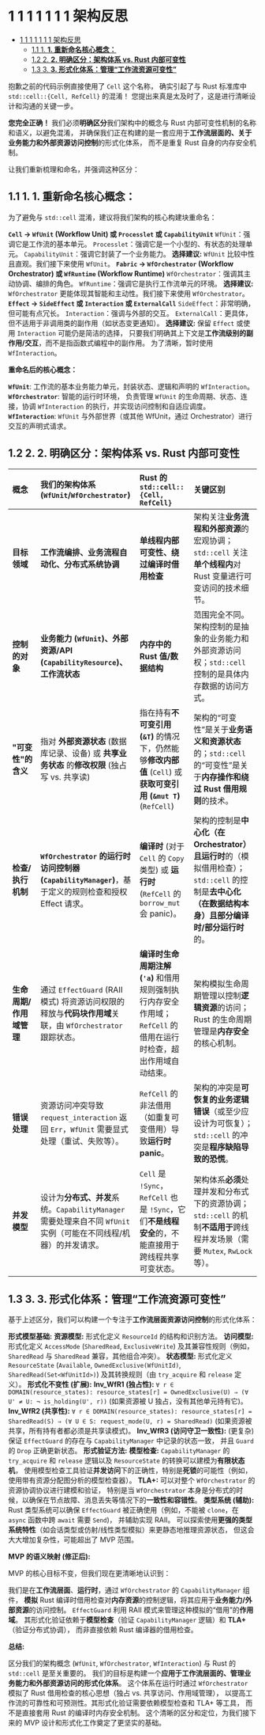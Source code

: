# 1 1 1 1 1 1 1 架构反思

<!-- TOC START -->
- [1 1 1 1 1 1 1 架构反思](#1-1-1-1-1-1-1-架构反思)
  - [1.1 1. **1. 重新命名核心概念：**](#1-**1-重新命名核心概念：**)
  - [1.2 2. **2. 明确区分：架构体系 vs. Rust 内部可变性**](#2-**2-明确区分：架构体系-vs-rust-内部可变性**)
  - [1.3 3. **3. 形式化体系：管理“工作流资源可变性”**](#3-**3-形式化体系：管理“工作流资源可变性”**)
<!-- TOC END -->














抱歉之前的代码示例直接使用了 `Cell` 这个名称，
确实引起了与 Rust 标准库中 `std::cell::{Cell, RefCell}` 的混淆！
您提出来真是太及时了，这是进行清晰设计和沟通的关键一步。

**您完全正确！**
我们必须**明确区分**我们架构中的概念与 Rust 内部可变性机制的名称和语义，以避免混淆，
并确保我们正在构建的是一套应用于**工作流层面的、关于业务能力和外部资源访问控制**的形式化体系，
而不是重复 Rust 自身的内存安全机制。

让我们重新梳理和命名，并强调这种区分：

## 1.1 1. **1. 重新命名核心概念：**

为了避免与 `std::cell` 混淆，建议将我们架构的核心构建块重命名：

**`Cell` -> `WfUnit` (Workflow Unit) 或 `Processlet` 或 `CapabilityUnit`**
    `WfUnit`：强调它是工作流的基本单元。
    `Processlet`：强调它是一个小型的、有状态的处理单元。
    `CapabilityUnit`：强调它封装了一个业务能力。
    **选择建议:** `WfUnit` 比较中性且直观。我们接下来使用 `WfUnit`。
**`Fabric` -> `WfOrchestrator` (Workflow Orchestrator) 或 `WfRuntime` (Workflow Runtime)**
    `WfOrchestrator`：强调其主动协调、编排的角色。
    `WfRuntime`：强调它是执行工作流单元的环境。
    **选择建议:** `WfOrchestrator` 更能体现其智能和主动性。我们接下来使用 `WfOrchestrator`。
**`Effect` -> `SideEffect` 或 `Interaction` 或 `ExternalCall`**
    `SideEffect`：非常明确，但可能有点冗长。
    `Interaction`：强调与外部的交互。
    `ExternalCall`：更具体，但不适用于非调用类的副作用（如状态变更通知）。
    **选择建议:** 保留 `Effect` 或使用 `Interaction` 可能仍是简洁的选择，
    只要我们明确其上下文是**工作流级别的副作用/交互**，而不是指函数式编程中的副作用。
    为了清晰，暂时使用 `WfInteraction`。

**重命名后的核心概念：**

**`WfUnit`**:
工作流的基本业务能力单元，封装状态、逻辑和声明的 `WfInteraction`。
**`WfOrchestrator`**:
智能的运行时环境，
负责管理 `WfUnit` 的生命周期、状态、连接，协调 `WfInteraction` 的执行，并实现访问控制和自适应调度。
**`WfInteraction`**:
`WfUnit` 与外部世界（或其他 WfUnit，通过 Orchestrator）进行交互的声明式请求。

## 1.2 2. **2. 明确区分：架构体系 vs. Rust 内部可变性**

|概念|我们的架构体系 (`WfUnit`/`WfOrchestrator`)|Rust 的 `std::cell::{Cell, RefCell}`|关键区别|
| :----| :---- | :---- | :---- |
| **目标领域**|**工作流编排、业务流程自动化、分布式系统协调**|**单线程内部可变性、绕过编译时借用检查**|架构关注**业务流程和外部资源**的宏观协调；`std::cell` 关注**单个线程内**对 Rust 变量进行可变访问的技术细节。|
|**控制的对象**|**业务能力 (`WfUnit`)、外部资源/API (`CapabilityResource`)、工作流状态**|**内存中的 Rust 值/数据结构**|范围完全不同。架构控制的是抽象的业务能力和外部资源访问权；`std::cell` 控制的是具体内存数据的访问方式。|
| **"可变性"的含义**|指对 **外部资源状态** (数据库记录、设备) 或 **共享业务状态** 的**修改权限** (独占写 vs. 共享读)|指在持有**不可变引用 (`&T`)** 的情况下，仍然能够**修改内部值** (`Cell`) 或 **获取可变引用 (`&mut T`)** (`RefCell`) | 架构的“可变性”是关于**业务语义和资源状态**的；`std::cell` 的“可变性”是关于**内存操作和绕过 Rust 借用规则**的技术。|
| **检查/执行机制** | **`WfOrchestrator` 的运行时访问控制器 (`CapabilityManager`)**，基于定义的规则检查和授权 Effect 请求。| **编译时** (对于 `Cell` 的 `Copy` 类型) 或 **运行时** (`RefCell` 的 `borrow_mut` 会 panic)。| 架构的控制是**中心化（在 Orchestrator）且运行时**的（模拟借用检查）；`std::cell` 的控制是**去中心化（在数据结构本身）且部分编译时/部分运行时**的。|
| **生命周期/作用域管理**  | 通过 `EffectGuard` (RAII 模式) 将资源访问权限的释放与**代码块作用域**关联，由 `WfOrchestrator` 跟踪状态。 | **编译时生命周期注解 (`'a`)** 和借用规则强制执行内存安全作用域；`RefCell` 的借用在运行时检查，超出作用域自动结束。 | 架构模拟生命周期管理以控制**逻辑资源**的访问；Rust 的生命周期管理是**内存安全**的核心机制。|
| **错误处理**  | 资源访问冲突导致 `request_interaction` 返回 `Err`，`WfUnit` 需要显式处理（重试、失败等）。 | `RefCell` 的非法借用（如重复可变借用）导致**运行时 panic**。|架构的冲突是**可恢复的业务逻辑错误**（或至少应设计为可恢复）；`std::cell` 的冲突是**程序缺陷导致的恐慌**。|
| **并发模型** | 设计为**分布式、并发**系统。`CapabilityManager` 需要处理来自不同 `WfUnit` 实例（可能在不同线程/机器）的并发请求。 | `Cell` 是 `!Sync`，`RefCell` 也是 `!Sync`，它们**不是线程安全**的，不能直接用于跨线程共享可变状态。| 架构体系**必须**处理并发和分布式下的资源协调；`std::cell` 的机制**不适用于**跨线程并发场景（需要 `Mutex`, `RwLock` 等）。|

## 1.3 3. **3. 形式化体系：管理“工作流资源可变性”**

基于上述区分，我们可以构建一个专注于**工作流层面资源访问控制**的形式化体系：

**形式模型基础:**
    **资源模型:**
    形式化定义 `ResourceId` 的结构和识别方法。
    **访问模型:**
    形式化定义 `AccessMode` (`SharedRead`, `ExclusiveWrite`)
    及其兼容性规则（例如，`SharedRead` 与 `SharedRead` 兼容，其他组合冲突）。
    **状态模型:**
    形式化定义 `ResourceState` (`Available`, `OwnedExclusive(WfUnitId)`,
     `SharedRead(Set<WfUnitId>)`) 及其转换规则（由 `try_acquire` 和 `release` 定义）。
**形式化不变性 (扩展):**
    **Inv_WfR1 (独占性):**
    `∀ r ∈ DOMAIN(resource_states): resource_states[r] = OwnedExclusive(U) ⇒ (∀ U' ≠ U: ¬ is_holding(U', r))`
    (如果资源被 U 独占，没有其他单元持有它)。
    **Inv_WfR2 (共享性):**
    `∀ r ∈ DOMAIN(resource_states): resource_states[r] = SharedRead(S) ⇒ (∀ U ∈ S: request_mode(U, r) = SharedRead)`
     (如果资源被共享，所有持有者都必须是共享读模式)。
    **Inv_WfR3 (访问守卫一致性):**
    (更复杂) 保证 `EffectGuard` 的存在与 `CapabilityManager` 中记录的状态一致，
    并且 `Guard` 的 `Drop` 正确更新状态。
**形式验证方法:**
    **模型检查:**
    `CapabilityManager` 的 `try_acquire` 和 `release` 逻辑以及 `ResourceState` 的转换可以建模为**有限状态机**，
    使用模型检查工具验证**并发访问**下的正确性，特别是**死锁**的可能性（例如，使用带有资源分配图分析的模型检查器）。
    **TLA+:**
    可以对整个 `WfOrchestrator` 的资源协调协议进行建模和验证，
    特别是当 `WfOrchestrator` 本身是分布式的时候，以确保在节点故障、消息丢失等情况下的**一致性和容错性**。
    **类型系统 (辅助):**
    Rust 类型系统可以确保 `EffectGuard` 被正确使用（例如，不能被 `clone`，在 `async` 函数中跨 `await` 需要 `Send`)，
    并辅助实现 RAII。
    可以探索使用**更强的类型系统特性**（如会话类型或仿射/线性类型模拟）来更静态地推理资源状态，
    但这会大大增加复杂性，可能超出了 MVP 范围。

**MVP 的语义映射 (修正后):**

MVP 的核心目标不变，但我们现在更清晰地认识到：

我们是在**工作流层面**、**运行时**，通过 `WfOrchestrator` 的 `CapabilityManager` 组件，
**模拟** Rust 编译时借用检查对**内存资源**的控制逻辑，将其应用于**业务能力/外部资源**的访问控制。
`EffectGuard` 利用 RAII 模式来管理这种模拟的“借用”的**作用域**。
其形式化验证依赖于**模型检查**（验证 `CapabilityManager` 逻辑）和 **TLA+**（验证分布式协调），
而非直接依赖 Rust 编译器的借用检查。

**总结:**

区分我们的架构概念 (`WfUnit`, `WfOrchestrator`, `WfInteraction`)
与 Rust 的 `std::cell` 是至关重要的。
我们的目标是构建一个**应用于工作流层面的、管理业务能力和外部资源访问的形式化体系**。
这个体系在运行时通过 `WfOrchestrator`
模拟了 Rust 借用检查的核心思想（独占 vs. 共享访问、作用域管理），
以提高工作流的可靠性和可预测性。其形式化验证需要依赖模型检查和 TLA+ 等工具，
而不是直接套用 Rust 的编译时内存安全机制。
这个清晰的区分和定位，为我们接下来的 MVP 设计和形式化工作奠定了更坚实的基础。
